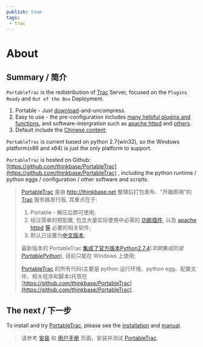 ```yaml
---
publish: true
tags:
 - trac
---
```


# About

## Summary / 简介

`PortableTrac` is the redistribution of [Trac](http://trac.edgewall.org/) Server, focused on the `Plugins Ready` and `Out of the Box` Deployment.

1. Portable - Just [download](https://github.com/thinkbase/PortableTrac/archive/master.zip)-and-uncompress.
2. Easy to use - the pre-configuration includes [many helpful plugins and functions](https://github.com/thinkbase/PortableTrac/tree/master/trac/Lib/site-packages), and software-intergration such as [apache httpd](https://github.com/thinkbase/PortableTrac/tree/master/httpd) and [others](https://github.com/thinkbase/PortableTrac/tree/master/bin).
3. Default include the [Chinese content](http://www.thinkbase.net/trac/wiki/ZhWikiStart);

`PortableTrac` is current based on python 2.7(win32), so the Windows platform(x86 and x64) is just the only platform to support.

`PortableTrac` is hosted on Github: [https://github.com/thinkbase/PortableTrac](https://github.com/thinkbase/PortableTrac) , including the python runtime / python eggs / configuration / other software and scripts.

> [PortableTrac](https://github.com/thinkbase/PortableTrac) 是由 http://thinkbase.net 整理后打包发布、"开箱即用"的 [Trac](http://trac.edgewall.org/) 服务器发行版, 其重点在于:
>
> 1. Portable - 解压后即可使用;
> 2. 经过简单的预配置, 包含大量实际使用中必需的 [功能插件](https://github.com/thinkbase/PortableTrac/tree/master/trac/Lib/site-packages), 以及 [apache httpd](https://github.com/thinkbase/PortableTrac/tree/master/httpd) [等](https://github.com/thinkbase/PortableTrac/tree/master/bin) 必要的相关软件;
> 3. 默认已设置为[中文版本](http://www.thinkbase.net/trac/wiki/ZhWikiStart);
>
> 最新版本的 PortableTrac [集成了官方版本Python2.7.4](https://github.com/thinkbase/PortableTrac/commit/38d4fab2e41861a9a620d3d3df0b23e92a6c178e)(*早期集成的是 [PortablePython](http://www.portablepython.com/)*), 目前只能在 Windows 上使用;
>
> [PortableTrac](http://www.thinkbase.net/main/wiki/PortableTrac) 的所有代码(主要是 python 运行环境、python egg、配置文件、相关程序和脚本)托管在 [https://github.com/thinkbase/PortableTrac](https://github.com/thinkbase/PortableTrac) .



## The next / 下一步

To install and try [PortableTrac](.), please see the [installation](./install.html) and [manual](./manual.html).

> 请参考 [安装](./install.html) 和 [用户手册](./manual.html) 页面，安装并测试 [PortableTrac](.).
